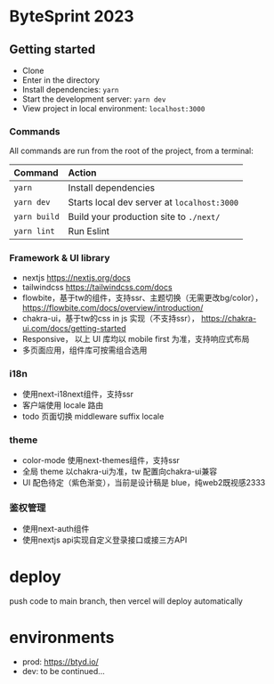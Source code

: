 # ByteSprint 2023



## Getting started

- Clone
- Enter in the directory
- Install dependencies: `yarn`
- Start the development server: `yarn dev`
- View project in local environment: `localhost:3000`


### Commands

All commands are run from the root of the project, from a terminal:

| Command           | Action                                       |
|:------------------|:---------------------------------------------|
| `yarn`            | Install dependencies                         |
| `yarn dev`        | Starts local dev server at `localhost:3000`  |
| `yarn build`      | Build your production site to `./next/`      |
| `yarn lint`       | Run Eslint                                   |


### Framework & UI library

* nextjs https://nextjs.org/docs
* tailwindcss https://tailwindcss.com/docs
* flowbite，基于tw的组件，支持ssr、主题切换（无需更改bg/color）， https://flowbite.com/docs/overview/introduction/
* chakra-ui，基于tw的css in js 实现（不支持ssr）， https://chakra-ui.com/docs/getting-started
* Responsive， 以上 UI 库均以 mobile first 为准，支持响应式布局
* 多页面应用，组件库可按需组合选用


### i18n

* 使用next-i18next组件，支持ssr
* 客户端使用 locale 路由
* todo 页面切换 middleware suffix locale 


### theme

* color-mode 使用next-themes组件，支持ssr
* 全局 theme 以chakra-ui为准，tw 配置向chakra-ui兼容
* UI 配色待定（紫色渐变），当前是设计稿是 blue，纯web2既视感2333


### 鉴权管理

* 使用next-auth组件
* 使用nextjs api实现自定义登录接口或接三方API


# deploy

push code to main branch, then vercel will deploy automatically

# environments

* prod: https://btyd.io/
* dev: to be continued...
